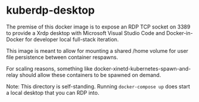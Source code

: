 # kuberdp-desktop

The premise of this docker image is to expose an RDP TCP socket on 3389 to
provide a Xrdp desktop with Microsoft Visual Studio Code and Docker-in-Docker
for developer local full-stack iteration.

This image is meant to allow for mounting a shared /home volume for user file
persistence between container respawns.

For scaling reasons, something like docker-xinetd-kubernetes-spawn-and-relay
should allow these containers to be spawned on demand.

Note: This directory is self-standing. Running `docker-compose up` does start
a local desktop that you can RDP into.

